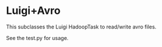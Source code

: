 Luigi+Avro
============================

This subclasses the Luigi HadoopTask to read/write avro files.

See the test.py for usage.
